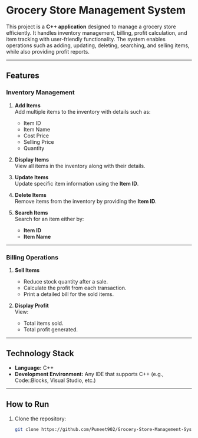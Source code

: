 # Grocery Store Management System

This project is a **C++ application** designed to manage a grocery store efficiently. It handles inventory management, billing, profit calculation, and item tracking with user-friendly functionality. The system enables operations such as adding, updating, deleting, searching, and selling items, while also providing profit reports.

---

## Features

### Inventory Management
1. **Add Items**  
   Add multiple items to the inventory with details such as:
   - Item ID  
   - Item Name  
   - Cost Price  
   - Selling Price  
   - Quantity  

2. **Display Items**  
   View all items in the inventory along with their details.

3. **Update Items**  
   Update specific item information using the **Item ID**.

4. **Delete Items**  
   Remove items from the inventory by providing the **Item ID**.

5. **Search Items**  
   Search for an item either by:
   - **Item ID**
   - **Item Name**

---

### Billing Operations
1. **Sell Items**  
   - Reduce stock quantity after a sale.  
   - Calculate the profit from each transaction.  
   - Print a detailed bill for the sold items.  

2. **Display Profit**  
   View:
   - Total items sold.
   - Total profit generated.

---

## Technology Stack
- **Language:** C++  
- **Development Environment:** Any IDE that supports C++ (e.g., Code::Blocks, Visual Studio, etc.)

---

## How to Run

1. Clone the repository:
   ```bash
   git clone https://github.com/Puneet902/Grocery-Store-Management-System.git
